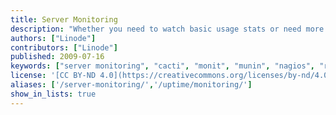 ```yaml
---
title: Server Monitoring
description: "Whether you need to watch basic usage stats or need more advanced functionality, these guides will help you deploy open source server monitoring solutions on your Linux cloud server. The [Linode Longview](/docs/products/tools/longview/get-started/) tool also offers system metrics and graphing, which can be used in conjunction with any of these monitoring tools, or with the [Linode Manager email alerts](/docs/products/compute/compute-instances/guides/monitor-and-maintain/#configuring-linode-manager-email-alerts) to keep an eye on your system."
authors: ["Linode"]
contributors: ["Linode"]
published: 2009-07-16
keywords: ["server monitoring", "cacti", "monit", "munin", "nagios", "rrdtool"]
license: '[CC BY-ND 4.0](https://creativecommons.org/licenses/by-nd/4.0)'
aliases: ['/server-monitoring/','/uptime/monitoring/']
show_in_lists: true
---
```


